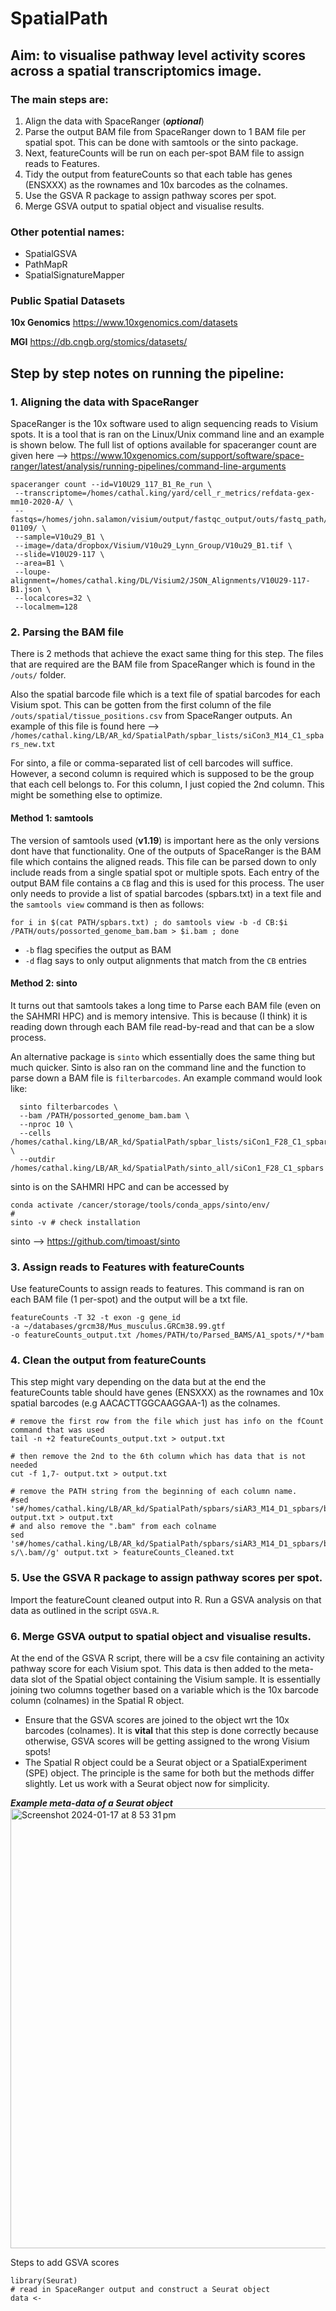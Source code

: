 # SpatialPath

## **Aim**: to visualise pathway level activity scores across a spatial transcriptomics image.

### The main steps are:
1. Align the data with SpaceRanger (***optional***)
2. Parse the output BAM file from SpaceRanger down to 1 BAM file per spatial spot. This can be done with samtools or the sinto package.
3. Next, featureCounts will be run on each per-spot BAM file to assign reads to Features.
4. Tidy the output from featureCounts so that each table has genes (ENSXXX) as the rownames and 10x barcodes as the colnames.
5. Use the GSVA R package to assign pathway scores per spot.
6. Merge GSVA output to spatial object and visualise results.

### Other potential names:
* SpatialGSVA
* PathMapR
* SpatialSignatureMapper

### Public Spatial Datasets

**10x Genomics**
https://www.10xgenomics.com/datasets

**MGI**
https://db.cngb.org/stomics/datasets/


## **Step by step notes on running the pipeline:**

### 1. Aligning the data with SpaceRanger
SpaceRanger is the 10x software used to align sequencing reads to Visium spots. It is a tool that is ran on the Linux/Unix command line and an example is shown below. The full list of options available for spaceranger count are given here --> https://www.10xgenomics.com/support/software/space-ranger/latest/analysis/running-pipelines/command-line-arguments

```{bash}
spaceranger count --id=V10U29_117_B1_Re_run \
 --transcriptome=/homes/cathal.king/yard/cell_r_metrics/refdata-gex-mm10-2020-A/ \
 --fastqs=/homes/john.salamon/visium/output/fastqc_output/outs/fastq_path/SAGCQA0109_Visium/21-01109/ \
 --sample=V10u29_B1 \
 --image=/data/dropbox/Visium/V10u29_Lynn_Group/V10u29_B1.tif \
 --slide=V10U29-117 \
 --area=B1 \
 --loupe-alignment=/homes/cathal.king/DL/Visium2/JSON_Alignments/V10U29-117-B1.json \
 --localcores=32 \
 --localmem=128
```

### 2. Parsing the BAM file

There is 2 methods that achieve the exact same thing for this step. 
The files that are required are the BAM file from SpaceRanger which is found in the ```/outs/``` folder. 

Also the spatial barcode file which is a text file of spatial barcodes for each Visium spot. This can be gotten from the first column of the file ```/outs/spatial/tissue_positions.csv``` from SpaceRanger outputs. An example of this file is found here --> ```/homes/cathal.king/LB/AR_kd/SpatialPath/spbar_lists/siCon3_M14_C1_spbars_new.txt```

For sinto, a file or comma-separated list of cell barcodes will suffice. However, a second column is required which is supposed to be the group that each cell belongs to. For this column, I just copied the 2nd column. This might be something else to optimize.


#### Method 1: samtools 
The version of samtools used (**v1.19**) is important here as the only versions dont have that functionality.
One of the outputs of SpaceRanger is the BAM file which contains the aligned reads. This file can be parsed down to only include reads from a single spatial spot or multiple spots. Each entry of the output BAM file contains a ```CB``` flag and this is used for this process. The user only needs to provide a list of spatial barcodes (spbars.txt) in a text file and the ```samtools view``` command is then as follows:

```{bash}
for i in $(cat PATH/spbars.txt) ; do samtools view -b -d CB:$i /PATH/outs/possorted_genome_bam.bam > $i.bam ; done
```

* ```-b``` flag specifies the output as BAM
* ```-d``` flag says to only output alignments that match from the ```CB``` entries

#### Method 2: sinto

It turns out that samtools takes a long time to Parse each BAM file (even on the SAHMRI HPC) and is memory intensive. This is because (I think) it is reading down through each BAM file read-by-read and that can be a slow process.

An alternative package is ```sinto``` which essentially does the same thing but much quicker. Sinto is also ran on the command line and the function to parse down a BAM file is ```filterbarcodes```. An example command would look like:

```{bash}
  sinto filterbarcodes \
  --bam /PATH/possorted_genome_bam.bam \
  --nproc 10 \
  --cells /homes/cathal.king/LB/AR_kd/SpatialPath/spbar_lists/siCon1_F28_C1_spbars_new.txt \
  --outdir /homes/cathal.king/LB/AR_kd/SpatialPath/sinto_all/siCon1_F28_C1_spbars
```
sinto is on the SAHMRI HPC and can be accessed by

```{bash}
conda activate /cancer/storage/tools/conda_apps/sinto/env/
#
sinto -v # check installation
```

sinto --> https://github.com/timoast/sinto

### 3. Assign reads to Features with featureCounts

Use featureCounts to assign reads to features. This command is ran on each BAM file (1 per-spot) and the output will be a txt file.

```{bash}
featureCounts -T 32 -t exon -g gene_id 
-a ~/databases/grcm38/Mus_musculus.GRCm38.99.gtf 
-o featureCounts_output.txt /homes/PATH/to/Parsed_BAMS/A1_spots/*/*bam
```

### 4. Clean the output from featureCounts

This step might vary depending on the data but at the end the featureCounts table should have genes (ENSXXX) as the rownames and 10x spatial barcodes (e.g AACACTTGGCAAGGAA-1) as the colnames.

```{bash}
# remove the first row from the file which just has info on the fCount command that was used
tail -n +2 featureCounts_output.txt > output.txt

# then remove the 2nd to the 6th column which has data that is not needed
cut -f 1,7- output.txt > output.txt

# remove the PATH string from the beginning of each column name. 
#sed 's#/homes/cathal.king/LB/AR_kd/SpatialPath/spbars/siAR3_M14_D1_spbars/bams_perSpot/##g' output.txt > output.txt
# and also remove the ".bam" from each colname
sed 's#/homes/cathal.king/LB/AR_kd/SpatialPath/spbars/siAR3_M14_D1_spbars/bams_perSpot/##g; s/\.bam//g' output.txt > featureCounts_Cleaned.txt
```

### 5. Use the GSVA R package to assign pathway scores per spot.

Import the featureCount cleaned output into R. Run a GSVA analysis on that data as outlined in the script ```GSVA.R```.

### 6. Merge GSVA output to spatial object and visualise results.

At the end of the GSVA R script, there will be a csv file containing an activity pathway score for each Visium spot. This data is then added to the meta-data slot of the Spatial object containing the Visium sample. It is essentially joining two columns together based on a variable which is the 10x barcode column (colnames) in the Spatial R object.



* Ensure that the GSVA scores are joined to the object wrt the 10x barcodes (colnames). It is **vital** that this step is done correctly because otherwise, GSVA scores will be getting assigned to the wrong Visium spots!
* The Spatial R object could be a Seurat object or a SpatialExperiment (SPE) object. The principle is the same for both but the methods differ slightly. Let us work with a Seurat object now for simplicity.

***Example meta-data of a Seurat object***
<img width="704" alt="Screenshot 2024-01-17 at 8 53 31 pm" src="https://github.com/cathalgking/SpatialPath/assets/32261323/59635942-32b0-4b58-babb-7faabbf1d26c">

Steps to add GSVA scores
```{R}
library(Seurat)
# read in SpaceRanger output and construct a Seurat object
data <- 
```

